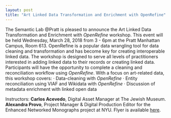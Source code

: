 ```yaml
---
layout: post
title: "Art Linked Data Transformation and Enrichment with OpenRefine"
---
```


The Semantic Lab @Pratt is pleased to announce the Art Linked Data Transformation and Enrichment with *OpenRefine* workshop. This event will be held Wednesday, March 28, 2018 from 3 - 6pm at the Pratt Manhattan Campus, Room 613. OpenRefine is a popular data wrangling tool for data cleaning and transformation and has become key for creating interoperable linked data. The workshop is designed to serve all levels of practitioners interested in adding linked data to their records or creating linked data. Participants will have the opportunity to complete a cleaning and reconciliation workflow using *OpenRefine*. With a focus on art-related data, this workshop covers:
·       Data-cleaning with *OpenRefine*
·       Entity reconciliation using VIAF and Wikidata with *OpenRefine*
·       Discussion of metadata enrichment with linked open data
 
Instructors:
**Carlos Acevedo**, Digital Asset Manager at The Jewish Museum.
**Alexandra Provo**, Project Manager & Digital Production Editor for the Enhanced Networked Monographs project at NYU.
Flyer is available [here](https://drive.google.com/file/d/1hME3Jf4V8MDIec7EKmcvpirsrblOgKWl/view).
